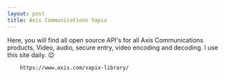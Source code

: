 ```yaml
---
layout: post
title: Axis Communications Vapix
---
```


Here, you will find all open source API's for all Axis Communications products, Video, audio, secure entry, video encoding and decoding. I use this site daily. 😉


```console
    https://www.axis.com/vapix-library/ 
```
